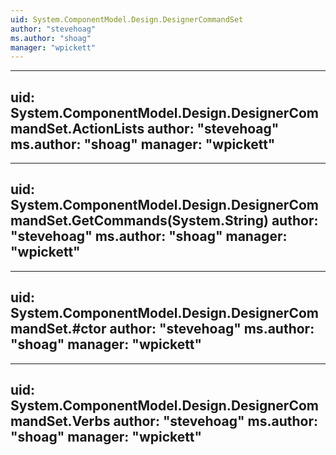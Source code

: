 ```yaml
---
uid: System.ComponentModel.Design.DesignerCommandSet
author: "stevehoag"
ms.author: "shoag"
manager: "wpickett"
---
```


---
uid: System.ComponentModel.Design.DesignerCommandSet.ActionLists
author: "stevehoag"
ms.author: "shoag"
manager: "wpickett"
---

---
uid: System.ComponentModel.Design.DesignerCommandSet.GetCommands(System.String)
author: "stevehoag"
ms.author: "shoag"
manager: "wpickett"
---

---
uid: System.ComponentModel.Design.DesignerCommandSet.#ctor
author: "stevehoag"
ms.author: "shoag"
manager: "wpickett"
---

---
uid: System.ComponentModel.Design.DesignerCommandSet.Verbs
author: "stevehoag"
ms.author: "shoag"
manager: "wpickett"
---
